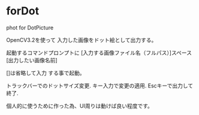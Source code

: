 # forDot
phot for DotPicture

OpenCV3.2を使って
入力した画像をドット絵として出力する。

起動するコマンドプロンプトに
[入力する画像ファイル名（フルパス）]スペース[出力したい画像名前]

[]は省略して入力
する事で起動。

トラックバーでのドットサイズ変更.
キー入力で変更の適用.
Escキーで出力して終了.

個人的に使うために作った為、UI周りは動けば良い程度です。
